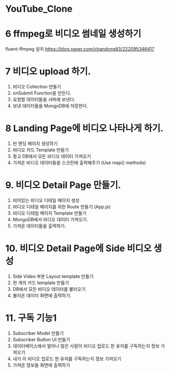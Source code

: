 # YouTube_Clone

# 6 ffmpeg로 비디오 썸네일 생성하기

fluent-ffmpeg 설치
https://blog.naver.com/chandong83/222095346417

# 7 비디오 upload 하기.

1. 비디오 Collection 만들기
2. onSubmit Function을 만든다.
3. 요청할 데이터들을 서버에 보낸다.
4. 보낸 데이터들을 MongoDB에 저장한다.

# 8 Landing Page에 비디오 나타나게 하기.

1. 빈 랜딩 페이지 생성하기
2. 비디오 카드 Template 만들기
3. 몽고 DB에서 모든 비디오 데이터 가져오기
4. 가져온 비디오 데이터들을 스크린에 출력해주기 (Use map() methods)

# 9. 비디오 Detail Page 만들기.

1. 비어있는 비디오 디테일 페이지 생성
2. 비디오 디테일 페이지를 위한 Route 만들기 (App.js)
3. 비디오 디테일 페이지 Template 만들기
4. MongoDB에서 비디오 데이터 가져오기.
5. 가져온 데이터들을 출력하기.

# 10. 비디오 Detail Page에 Side 비디오 생성

1. Side Video 부분 Layout template 만들기
2. 한 개의 카드 template 만들기
3. DB에서 모든 비디오 데이터를 불러오기
4. 불러온 데이터 화면에 출력하기.

# 11. 구독 기능1

1. Subscriber Model 만들기
2. Subscriber Button UI 만들기
3. 데이터베이스에서 얼마나 많은 사람이 비디오 업로드 한 유저를 구독하는지 정보 가져오기
4. 내가 이 비디오 업로드 한 유저를 구독하는지 정보 가져오기
5. 가져온 정보들 화면에 출력하기
